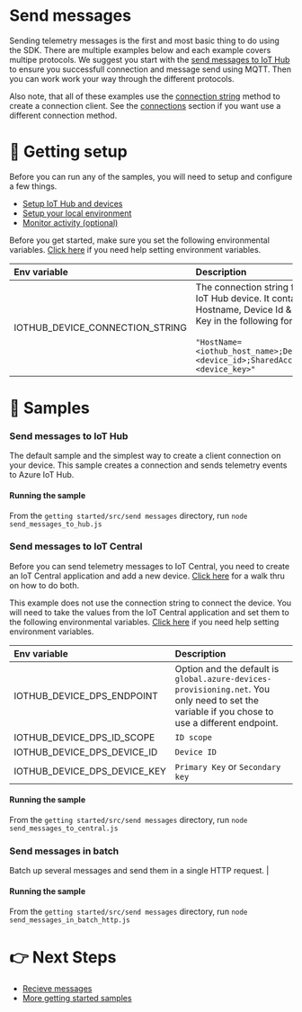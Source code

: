 # Send messages

Sending telemetry messages is the first and most basic thing to do using the SDK. There are multiple examples below and each example covers multipe protocols. We suggest you start with the [send messages to IoT Hub](#send-messages-to-hub) to ensure you successfull connection and message send using MQTT. Then you can work work your way through the different protocols.

Also note, that all of these examples use the [connection string](../connections/connection_string.js) method to create a connection client. See the [connections](../connections) section if you want use a different connection method.

# 🦉 Getting setup

Before you can run any of the samples, you will need to setup and configure a few things.

- [Setup IoT Hub and devices](../../../../doc/device-samples/iot-hub-prerequisites.md)
- [Setup your local environment](../../../../doc/device-samples/dev-environment.md)
- [Monitor activity (optional)](../../../../doc/device-samples/monitor-iot-hub.md)

Before you get started, make sure you set the following environmental variables. [Click here](../../../../doc/device-samples/setting-env-variables.md) if you need help setting environment variables.

| Env variable                    | Description                                                                                                                                                                                                         |
| :------------------------------ | :------------------------------------------------------------------------------------------------------------------------------------------------------------------------------------------------------------------ |
| IOTHUB_DEVICE_CONNECTION_STRING | The connection string for your IoT Hub device. It contains the Hostname, Device Id & Device Key in the following format:<br/><br/>`"HostName=<iothub_host_name>;DeviceId=<device_id>;SharedAccessKey=<device_key>"` |

# 🌟 Samples

### Send messages to IoT Hub

The default sample and the simplest way to create a client connection on your device. This sample creates a connection and sends telemetry events to Azure IoT Hub.

#### Running the sample

From the `getting started/src/send messages` directory, run `node send_messages_to_hub.js`

### Send messages to IoT Central

Before you can send telemetry messages to IoT Central, you need to create an IoT Central application and add a new device. [Click here](../../../../doc/device-samples/iot-central-prerequisites.md) for a walk thru on how to do both.

This example does not use the connection string to connect the device. You will need to take the values from the IoT Central application and set them to the following environmental variables. [Click here](../../../../doc/device-samples/setting-env-variables.md) if you need help setting environment variables.

| Env variable                 | Description                                                                                                                                    |
| :--------------------------- | :--------------------------------------------------------------------------------------------------------------------------------------------- |
| IOTHUB_DEVICE_DPS_ENDPOINT   | Option and the default is `global.azure-devices-provisioning.net`. You only need to set the variable if you chose to use a different endpoint. |
| IOTHUB_DEVICE_DPS_ID_SCOPE   | `ID scope`                                                                                                                                     |
| IOTHUB_DEVICE_DPS_DEVICE_ID  | `Device ID`                                                                                                                                    |
| IOTHUB_DEVICE_DPS_DEVICE_KEY | `Primary Key` or `Secondary key`                                                                                                               |

#### Running the sample

From the `getting started/src/send messages` directory, run `node send_messages_to_central.js`

### Send messages in batch

Batch up several messages and send them in a single HTTP request. |

#### Running the sample

From the `getting started/src/send messages` directory, run `node send_messages_in_batch_http.js`

# 👉 Next Steps

- [Recieve messages](../recieve%20messages)
- [More getting started samples](../../)
